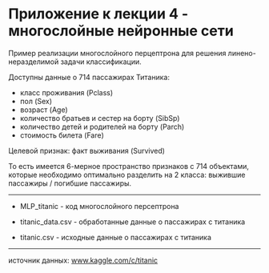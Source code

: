 Приложение к лекции 4 - многослойные нейронные сети
=====================

Пример реализации многослойного перцептрона для решения линено-неразделимой задачи классификации.

Доступны данные о 714 пассажирах Титаника: 
- класс проживания (Pclass)
- пол (Sex)
- возраст (Age)
- количество братьев и сестер на борту (SibSp)
- количество детей и родителей на борту (Parch)
- стоимость билета (Fare)

Целевой признак: факт выживания (Survived)

То есть имеется 6-мерное пространство признаков с 714 объектами, которые необходимо оптимально разделить на 2 класса: выжившие пассажиры / погибшие пассажиры. 

***

- MLP_titanic  - код многослойного персептрона

- titanic_data.csv - обработанные данные о пассажирах с титаника

- titanic.csv - исходные данные о пассажирах с титаника


***
источник данных: www.kaggle.com/c/titanic
